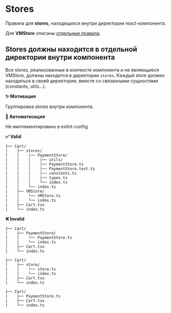 # Stores

Правила для **stores**, находящихся внутри директории react-компонента.

Для **VMStore** описаны [отдельные правила](./VMstore).

## Stores должны находится в отдельной директории внутри компонента

Все stores, реализованные в контексте компонента и не являющиеся VMStore, должны находится в директории `stores`.
Каждый store должен находиться в своей директории, вместе со связанными сущностями (constants, utils...).

**✨ Мотивация**

Группировка stores внутри компонента.

**🤖 Автоматизация**

Не имплементировано в eslint-config.

**✅ Valid**

```
├── Cart/
|    ├── stores/ 
|    |    |── PaymentStore/
|    |    |    |── utils/
|    |    |    |── PaymentStore.ts
|    |    |    |── PaymentStore.test.ts
|    |    |    |── constants.ts
|    |    |    |── types.ts
|    |    |    └── index.ts
|    |    └── index.ts
|    ├── VMStore/ 
|    |    └── VMStore.ts
|    |    └── index.ts
|    ├── Cart.tsx
|    └── index.ts
```

**❌ Invalid**

```
├── Cart/
|    ├── PaymentStore/ 
|    |    └── PaymentStore.ts
|    |    └── index.ts
|    ├── Cart.tsx
|    └── index.ts
```

```
├── Cart/
|    ├── store/ 
|    |    └── store.ts
|    |    └── index.ts
|    ├── Cart.tsx
|    └── index.ts
```

```
├── Cart/
|    ├── PaymentStore.ts
|    ├── Cart.tsx
|    └── index.ts
```


